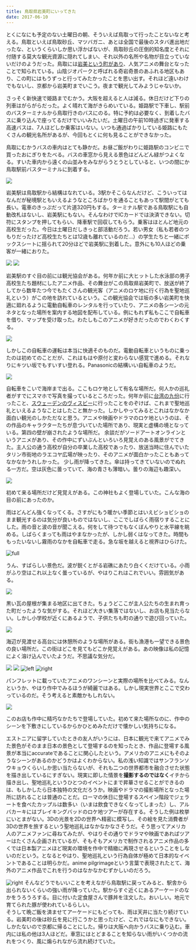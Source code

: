```yaml
---
title: 鳥取県岩美町にいってきた
date: 2017-06-10
---
```


とくになにも予定のない土曜日の朝、そういえば鳥取って行ったことないなと考える。鳥取といえば鳥取砂丘、マツバガニ、あとは全国で最後のスタバ進出地だったな、というくらいしか思い浮かばないが、鳥取砂丘の圧倒的知名度とそれに付随する莫大な観光資源に隠れてしまい、それ以外の名所や名物が目立っていないだけのようだった。鳥取には[岩美という町があり]( http://www.iwamikanko.org/)、人気アニメの舞台となったことで知られている。山陰ジオパークと呼ばれる奇岩奇景のあふれる地区もあり、この町にはもうずっと行ってみたかったことを思い出す。それほど遠いわけでもないし、京都から岩美町までいこう。夜まで観光してみようじゃないか。

さっそく新快速で姫路までむかう。大阪を超えると人は減る。休日だけど下りの列車はがらがらだった。よく晴れて海がきらめいている。姫路駅で下車し、駅前のバスターミナルから鳥取行きのバスにのる。特に予約は必要なく、到着したバスに乗り込んで座ってるだけでいいみたいだ。土曜日の午前10時過ぎに発車する高速バスは、7人ほどしか乗客はいない。いつも通過ばかりしている姫路にもたくさんの観光名所があるが、今回もとくに何も見ることができなかった。

鳥取にむかうバスの車内はとても静かだ。お昼ご飯がわりに姫路駅のコンビニで買ったおにぎりをたべる。バスの車窓から見える景色はどんどん緑がつよくなる。すいた車内から遠くの山並みをみながらうとうとしていると、いつの間にか鳥取駅前バスターミナルに到着する。

![](https://photos.xar.sh/35977190031_6481879036_h.jpg)

岩美駅は鳥取駅から結構はなれている。3駅かそこらなんだけど、こういってはなんだが秘境駅ともいえるようなところばかりを通ることもあって駅間がとても長い。電車のきっぷだって片道320円もする。ターミナル駅である鳥取駅にも自動改札はないし、岩美駅にもない。そんなわけでICカードでは決済できない。切符にスタンプを押してもらい、降車駅で回収してもらう。乗客はほとんど地元の高校生だった。今日は土曜日だしきっと部活動だろう。若い男女（私も若者のつもりだったけど高校生たちとは12歳も離れているのだ…）の学生たちと一緒にボックスシートに揺られて20分ほどで岩美駅に到着した。意外にも10人ほどの乗客が一緒におりた。

![](https://photos.xar.sh/36110894085_c1d8c0511e_h.jpg)
![](https://photos.xar.sh/35941763062_f83205483a_h.jpg)

岩美駅のすぐ目の前には観光協会がある。何年か前に大ヒットした水泳部の男子高校生たち題材にしたアニメ作品、その舞台がこの鳥取県岩美町で、放送が終了してから数年たつ今でもたくさんの観光客（アニメのロケ地に行く行為を聖地巡礼という）がこの地を訪れているという。この観光協会では坂の多い岩美町を快適に廻れるように電動自転車のレンタルを行っていたり、アニメの各シーンの元ネタとなった場所を案内する地図を配布している。例にもれず私もここで自転車を借り、マップを受け取った。わたしもこのアニメが好きだったのでわくわくする。

![](https://photos.xar.sh/35720347830_4c2513b01c_h.jpg)

しかしこの自転車の運転は本当に快適そのものだ。電動自転車というものに乗ったのは初めてのことだが、これはもはや原付と変わらない感覚で進める。それなりにキツい坂でもすいすい登れる。Panasonicの結構いい自転車のようだ。

![](https://photos.xar.sh/35720339510_82eba172eb_h.jpg)

自転車をこいで海岸まで出る。ここもロケ地として有名な場所だ。何人かの巡礼者がすでにスマホで写真を撮っているところだった。何年か前に[台湾の九份](/post/1431969485)に行ったこと、[スウェーデンのヴィスビー](/post/95584726554)に行ったことをのぞけば、これまで聖地巡礼といえるようなことはしたこと無かった。しかしやってみるとこれはなかなか面白い観光のしかただなと思う。アニメや映画やドラマのロケ地というのは、その作品のキャラクターたちが息づいていた場所であり、現実と虚構の境となっている。第四の壁が崩されたような場所だ。
余談だがソードアートオンラインというアニメがあり、その作中にずいぶんといろいろ見覚えのある風景がでてきた。主人公の通う高校が自分の卒業した高校であったり、放送当時に住んでいたタリン市街地のラエコヤ広場が映ったり、そのアニメが面白かったこともあってなかなかうれしかった。
少し雨が降ってきた。傘は持ってきていないのでぬれる一方だ。空は灰色に曇っていて、海の青さも薄暗い。曇りの海辺も趣深い。

![](https://photos.xar.sh/35977191531_91807ccea1_h.jpg)

初めて来る場所だけど見覚えがある。この神社もよく登場していた。こんな海の目の前にあったのか。

雨はどんどん強くなってくる。さすがにもう暖かい季節とはいえビショビショのまま観光するのは気分が良いものではないし、ここでしばらく雨宿りすることにした。雨の音と波の音が聞こえる。何をして待つでもなくぼんやりと水平線を眺める。しばらくまっても雨はやまなかったが、しかし弱くはなってきた。時間ももったいないし霧雨のなかを自転車で走る。急な坂を越えると視界はひらけた。

![full](https://photos.xar.sh/35720345560_c7e164a0a4_k.jpg)

うん、すばらしい景色だ。波が鋭くとがる岩礁にあたり白くくだけている。小雨がふり空はこれ以上なく曇っているが、やはりこれはこれでいい。雰囲気がある。

![](https://photos.xar.sh/35720339960_4e506d266a_h.jpg)

黒い瓦の屋根が集まる地区に出てきた。ちょうどここが主人公たちの生まれ育った町だったような気がする。それほど大きい集落ではないし、お店も見当たらない。しかし小学校が近くにあるようで、子供たちも町の通りで遊び回っていた。

![](https://photos.xar.sh/35302945273_bbf11c5de1_h.jpg)

海辺が見渡せる高台には休憩所のような場所がある。街も漁港も一望できる景色の良い場所だ。この街はどこを見てもどこか見覚えがある。あの映像は私の記憶によく溶け込んでいたようだ。不思議な気分だ。

![](https://photos.xar.sh/35302923183_b281895286_h.jpg)
![](https://photos.xar.sh/35270759634_b9539cd0a0_h.jpg)
![left](https://photos.xar.sh/35270766654_57455583cd_b.jpg)
![right](https://photos.xar.sh/35302944633_5dd8e58ac1_b.jpg)

パンフレットに載っていたアニメのワンシーンと実際の場所を比べてみる。なんというか、やはり作中でみるほうが綺麗ではある。しかし現実世界とここで交わっているのだ。そう考えると素敵かもしれない。

![](https://photos.xar.sh/35270724714_d1db482080_h.jpg)

このお店も作中に精巧なかたちで登場していた。初めて来た場所なのに、作中のシーンを下敷きにしているからかひとめみただけで懐かしい気持ちになる。

エストニアに留学していたときの友人がいうには、日本に観光で来てアニメでみた景色がそのまま日本の景色として登場するのを知ったとき、作品に登場する風景が本当にaccurateであることに関心したという。アメリカのアニメにもそのようなシーンがあるのかどうかはよくわからない。私の浅い知識ではサンフランソウキョウくらいしか思い当たらないが、それも二つの世界都市を融合させた状態を描き出しているにすぎない。現実に即した情景を**撮影するのではなく**イチから描き出し、聖地巡礼というひとつのイベントにまで昇華させることができるのは、もしかしたら日本独特の文化だろうか。映画やドラマの撮影場所となった場所に訪れることは普通のことだ。ローマの休日に登場するスペイン階段でジェラートを食べたカップルは数多い（いまは飲食できなくなってしまった）し、アルバカーキにはブレイキングバッドのロケ地ツアーが存在する。そうした例は枚挙にいとまがない。3Dの光景を2Dの世界へ精密に模写し、その絵を見た消費者が3Dの世界を旅するという聖地巡礼はなかなかなさそうだ。そう思ってアメリカ人のアニメファンに尋ねてみたが、やはりその通りでドラマや映画であればツアーはたくさん企画されているが、そもそもアメリカで制作されるアニメ作品の多くでは日本製アニメほど現実の環境を作中で精緻に再現させるということをしないのだという。となるとやはり、聖地巡礼という行為自体が極めて日本的なイベントであることは明らかだ。anime pilgrimageという言葉で表現されたとて、海外のアニメ作品でこれを行うのはなかなかむずかしいのだろう。

![right](https://photos.xar.sh/36110890455_61f379f972_b.jpg)
そんなどうでもいいことを考えながら鳥取駅に戻ってみると、駅舎から出られないくらいの強い雨が降っていた。駅からすぐ近くにあるアーケードのなかをうろうろする。目に付いた定食屋さんで豚丼を注文した。おいしい。地元で育てられた豚が使われているらしい。<br>
そうして晩ご飯を済ませてアーケードにもどっても、雨は天井に当たり続けている。岩美町の後は砂丘を見に行こうかと思ったけど、これではなにもできない。しかたないので京都に帰ることにした。帰りは大阪へ向かうバスに乗り込む。車内には私の他は3人ほどだ。車窓にはとどまることを知らない雨がいくつかの流れをつくり、風に煽られながら流れ続けていた。
